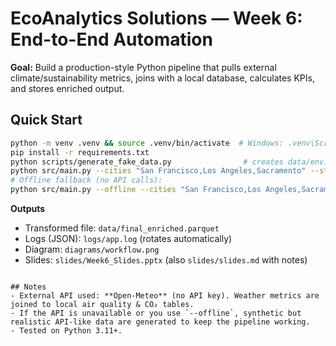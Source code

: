 # EcoAnalytics Solutions — Week 6: End-to-End Automation

**Goal:** Build a production-style Python pipeline that pulls external climate/sustainability metrics, joins with a local database, calculates KPIs, and stores enriched output.

## Quick Start

```bash
python -m venv .venv && source .venv/bin/activate  # Windows: .venv\Scripts\activate
pip install -r requirements.txt
python scripts/generate_fake_data.py                # creates data/env.db with realistic tables
python src/main.py --cities "San Francisco,Los Angeles,Sacramento" --start 2025-07-01 --end 2025-08-14
# Offline fallback (no API calls):
python src/main.py --offline --cities "San Francisco,Los Angeles,Sacramento" --start 2025-07-01 --end 2025-08-14
```

**Outputs**
- Transformed file: `data/final_enriched.parquet`
- Logs (JSON): `logs/app.log` (rotates automatically)
- Diagram: `diagrams/workflow.png`
- Slides: `slides/Week6_Slides.pptx` (also `slides/slides.md` with notes)


```

## Notes
- External API used: **Open‑Meteo** (no API key). Weather metrics are joined to local air quality & CO₂ tables.
- If the API is unavailable or you use `--offline`, synthetic but realistic API-like data are generated to keep the pipeline working.
- Tested on Python 3.11+.
